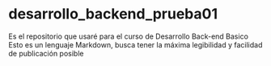 # desarrollo_backend_prueba01
Es el repositorio que usaré para el curso de Desarrollo Back-end Basico
Esto es un lenguaje Markdown, busca tener la máxima legibilidad y facilidad de publicación posible
